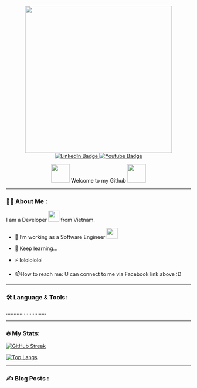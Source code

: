 

<!--
**hungblqn/hungblqn** is a ✨ _special_ ✨ repository because its `README.md` (this file) appears on your GitHub profile.

Here are some ideas to get you started:

- 🔭 I’m currently working on ...
- 🌱 I’m currently learning ...
- 👯 I’m looking to collaborate on ...
- 🤔 I’m looking for help with ...
- 💬 Ask me about ...
- 📫 How to reach me: ...
- 😄 Pronouns: ...
- ⚡ Fun fact: ...
-->

<div id="header" align="center">
  <img src="https://cdn.dribbble.com/users/1292677/screenshots/6139167/media/fcf7fd0c619bb87706533079240915f3.gif" width="400"/>
</div>
<div id="badges" align="center">
  <a href="https://www.facebook.com/hungbIqn/" target="_blank">
    <img src="https://img.shields.io/badge/Facebook-blue?style=for-the-badge&logo=facebook&logoColor=white" alt="LinkedIn Badge"/>
  </a>
  <a href="https://www.youtube.com/channel/UC4D5GJ43_lrA-asGZSsafCA" target="_blank">
    <img src="https://img.shields.io/badge/YouTube-red?style=for-the-badge&logo=youtube&logoColor=white" alt="Youtube Badge"/>
  </a>
</div>
<div align="center">
  <p>
    <img  src="https://media1.giphy.com/media/c1CLe6VoaMviQz0s6z/giphy.gif?cid=790b7611fc7008cbc05df1f423caad969d5fff47ab727204&rid=giphy.gif&ct=g" width="50"/>
    Welcome to my Github
    <img src="https://media1.giphy.com/media/c1CLe6VoaMviQz0s6z/giphy.gif?cid=790b7611fc7008cbc05df1f423caad969d5fff47ab727204&rid=giphy.gif&ct=g" width="50"/>
  </p>
</div>
<hr>

### 👨‍💻 About Me :
I am a Developer <img src="https://media.giphy.com/media/WUlplcMpOCEmTGBtBW/giphy.gif" width="30"> from Vietnam.
<!--- :telescope: I’m working as a Software Engineer and create 2D,3D game with Unity <img src="https://cdn-icons-png.flaticon.com/512/5969/5969294.png" width="20">-->
- :telescope: I’m working as a Software Engineer <img src="https://media.giphy.com/media/WUlplcMpOCEmTGBtBW/giphy.gif" width="30">

- :seedling: Keep learning...

- :zap: lololololol

- :mailbox:How to reach me: U can connect to me via Facebook link above :D
<hr>

### 🛠️ Language & Tools:
...........................

<hr>

### 🔥 My Stats:

[![GitHub Streak](http://github-readme-streak-stats.herokuapp.com?user=hungblqn&theme=dark&background=000000)](https://git.io/streak-stats)

[![Top Langs](https://github-readme-stats.vercel.app/api/top-langs/?username=hungblqn&layout=compact&theme=vision-friendly-dark)](https://github.com/anuraghazra/github-readme-stats)
<hr>

### :writing_hand: Blog Posts :
<!-- BLOG-POST-LIST:START -->
<!-- BLOG-POST-LIST:END -->

